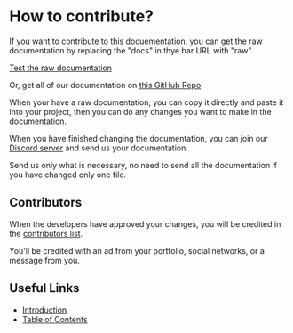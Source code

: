 # How to contribute?

If you want to contribute to this docuementation, you can get the raw documentation by replacing the "docs" in thye bar URL with "raw".

[Test the raw documentation](/raw/contribute)

Or, get all of our documentation on [this GitHub Repo](https://github.com/ArticOff/interact-api-docs).

When your have a raw documentation, you can copy it directly and paste it into your project, then you can do any changes you want to make in the documentation.

When you have finished changing the documentation, you can join our [Discord server](https://discord.com/invite/JdJKQHFSRJ) and send us your documentation.

Send us only what is necessary, no need to send all the documentation if you have changed only one file.

## Contributors

When the developers have approved your changes, you will be credited in the [contributors list](/docs/contributors).

You'll be credited with an ad from your portfolio, social networks, or a message from you.

## Useful Links

- [Introduction](/docs/intro)
- [Table of Contents](/docs/table)
